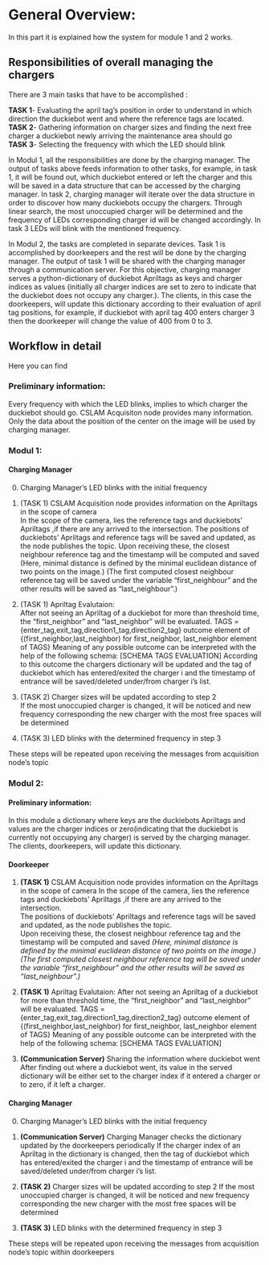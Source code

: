# General Overview:

In this part it is explained how the system for module 1 and 2 works.

## Responsibilities of overall managing the chargers  
There are 3 main tasks that have to be accomplished :

**TASK 1**- Evaluating the april tag’s position in order to understand in which direction the duckiebot went and where the reference tags are located.
**TASK 2**- Gathering information on charger sizes and finding the next free charger a duckiebot newly arriving the maintenance area should go  
**TASK 3**- Selecting the frequency with which the LED should blink 

In Modul 1, all the responsibilities are done by the charging manager. 
The output of tasks above feeds information to other tasks, for example, in task 1, it will be found out, which duckiebot entered or left the charger and this will be saved in a data structure that can be accessed by the charging manager. 
In task 2, charging manager will iterate over the data structure in order to discover how many duckiebots occupy the chargers. Through linear search, the most unoccupied charger will be determined and the frequency of LEDs corresponding charger id will be changed accordingly. In task 3 LEDs will blink with the mentioned frequency. 

In Modul 2, the tasks are completed in separate devices. Task 1 is accomplished by doorkeepers and the rest will be done by the charging manager. The output of task 1 will be shared with the charging manager through a communication server. For this objective, charging manager serves a python-dictionary of duckiebot Apriltags as keys and charger indices as values (initially all charger indices are set to zero to indicate that the duckiebot does not occupy any charger.). The clients, in this case the doorkeepers, will update this dictionary according to their evaluation of april tag positions, for example, if duckiebot with april tag 400 enters charger 3 then the doorkeeper will change the value of 400 from 0 to 3. 



## Workflow in detail
Here you can find 
### Preliminary information:
Every frequency with which the LED blinks, implies to which charger the duckiebot should go.
CSLAM Acquisiton node provides many information. Only the data about the position of the center on the image will be used by charging manager. 

### Modul 1:
#### Charging Manager

0. Charging Manager’s LED blinks with the initial frequency
1. (TASK 1) CSLAM Acquisition node provides information on the Apriltags in the scope of camera  
	In the scope of the camera, lies the reference tags and duckiebots’ Apriltags ,if there are any arrived to the intersection. 
	The positions of duckiebots’ Apriltags and reference tags will be saved and updated, as the node publishes the topic. 
	Upon receiving these, the closest neighbour reference tag and the timestamp will be computed and saved (Here, minimal distance is defined by the minimal euclidean distance of two points on the image.)
	(The first computed closest neighbour reference tag will be saved under the variable “first_neighbour” and the other results will be saved as “last_neighbour”.)
	
2. (TASK 1) Apriltag Evalutaion:  
	After not seeing an Apriltag of a duckiebot for more than threshold time, the “first_neighbor” and “last_neighbor” will be evaluated. 
	TAGS = {enter_tag,exit_tag,direction1_tag,direction2_tag}
	outcome element of  {(first_neighbor,last_neighbor) for first_neighbor, last_neighbor element of TAGS}
	Meaning of any possible outcome can be interpreted with the help of the following schema:
	[SCHEMA TAGS EVALUATION]
	According to this outcome the chargers dictionary will be updated and the tag of duckiebot which has entered/exited the charger i and the timestamp of entrance will be saved/deleted under/from charger i’s list. 
3. (TASK 2) Charger sizes will be updated according to step 2  
	If the most unoccupied charger is changed, it will be noticed and new frequency corresponding the new charger with the most free spaces will be determined

4. (TASK 3) LED blinks with the determined frequency in step 3

These steps will be repeated upon receiving the messages from acquisition node’s topic
	
	

### Modul 2:

#### Preliminary information:
In this module a dictionary where keys are the duckiebots Apriltags and values are the charger indices or zero(indicating that the duckiebot is currently not occupying any charger) is served by the charging manager. The clients, doorkeepers, will update this dictionary. 






#### Doorkeeper


1. **(TASK 1)** CSLAM Acquisition node provides information on the Apriltags in the scope of camera
	In the scope of the camera, lies the reference tags and duckiebots’ Apriltags ,if there are any arrived to the intersection.   
	The positions of duckiebots’ Apriltags and reference tags will be saved and updated, as the node publishes the topic.   
	Upon receiving these, the closest neighbour reference tag and the timestamp will be computed and saved _(Here, minimal distance is defined by the minimal euclidean distance of two points on the image.)_
	_(The first computed closest neighbour reference tag will be saved under the variable “first_neighbour” and the other results will be saved as “last_neighbour”.)_
2. **(TASK 1)** Apriltag Evalutaion:
	After not seeing an Apriltag of a duckiebot for more than threshold time, the “first_neighbor” and “last_neighbor” will be evaluated. 
	TAGS = {enter_tag,exit_tag,direction1_tag,direction2_tag}
	outcome element of  {(first_neighbor,last_neighbor) for first_neighbor, last_neighbor element of TAGS}
	Meaning of any possible outcome can be interpreted with the help of the following schema:
	[SCHEMA TAGS EVALUATION]

3. **(Communication Server)** Sharing the information where duckiebot went
	After finding out where a duckiebot went, its value in the served dictionary will be either set to the charger index if it entered a charger or to zero, if it left a charger. 


#### Charging Manager 


0. Charging Manager’s LED blinks with the initial frequency
1. **(Communication Server)** Charging Manager checks the dictionary updated by the doorkeepers periodically
	If the charger index of an Apriltag in the dictionary is changed, then the tag of duckiebot which has entered/exited the charger i and the timestamp of entrance will be saved/deleted under/from charger i’s list. 
	
3. **(TASK 2)** Charger sizes will be updated according to step 2
	If the most unoccupied charger is changed, it will be noticed and new frequency corresponding the new charger with the most free spaces will be determined

4. **(TASK 3)** LED blinks with the determined frequency in step 3


These steps will be repeated upon receiving the messages from acquisition node’s topic within doorkeepers



 
	


